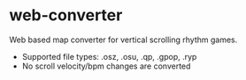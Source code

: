 # web-converter

Web based map converter for vertical scrolling rhythm games.

 * Supported file types: .osz, .osu, .qp, .gpop, .ryp
 * No scroll velocity/bpm changes are converted
